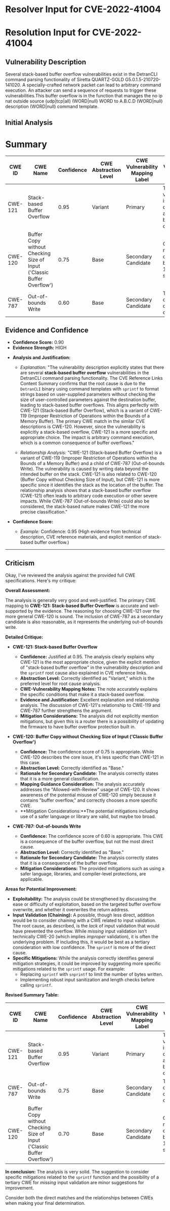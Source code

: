# Resolver Input for CVE-2022-41004

# Resolution Input for CVE-2022-41004

## Vulnerability Description
Several stack-based buffer overflow vulnerabilities exist in the DetranCLI command parsing functionality of Siretta QUARTZ-GOLD G5.0.1.5-210720-141020. A specially-crafted network packet can lead to arbitrary command execution. An attacker can send a sequence of requests to trigger these vulnerabilities.This buffer overflow is in the function that manages the no ip nat outside source (udp|tcp|all) (WORD|null) WORD to A.B.C.D (WORD|null) description (WORD|null) command template.

## Initial Analysis
# Summary
| CWE ID | CWE Name | Confidence | CWE Abstraction Level | CWE Vulnerability Mapping Label | CWE-Vulnerability Mapping Notes |
|---|---|---|---|---|---|
| CWE-121 | Stack-based Buffer Overflow | 0.95 | Variant |  Primary | The vulnerability is explicitly described as a stack-based buffer overflow. |
| CWE-120 | Buffer Copy without Checking Size of Input ('Classic Buffer Overflow') | 0.75 | Base | Secondary Candidate | Could be a more general classification, but CWE-121 is more specific. |
| CWE-787 | Out-of-bounds Write | 0.60 | Base | Secondary Candidate | This is a consequence of the buffer overflow. |

## Evidence and Confidence

*   **Confidence Score:** 0.90
*   **Evidence Strength:** HIGH

- **Analysis and Justification:**  
  - *Explanation:* "The vulnerability description explicitly states that there are several **stack-based buffer overflow** vulnerabilities in the DetranCLI command parsing functionality. The CVE Reference Links Content Summary confirms that the root cause is due to the `DetranCLI` binary using command templates with `sprintf` to format strings based on user-supplied parameters without checking the size of user-controlled parameters against the destination buffer, leading to stack-based buffer overflows. This aligns perfectly with CWE-121 (Stack-based Buffer Overflow), which is a variant of CWE-119 (Improper Restriction of Operations within the Bounds of a Memory Buffer). The primary CWE match in the similar CVE descriptions is CWE-120. However, since the vulnerability is explicitly a stack-based overflow, CWE-121 is a more specific and appropriate choice. The impact is arbitrary command execution, which is a common consequence of buffer overflows."
  
  - *Relationship Analysis:* "CWE-121 (Stack-based Buffer Overflow) is a variant of CWE-119 (Improper Restriction of Operations within the Bounds of a Memory Buffer) and a child of CWE-787 (Out-of-bounds Write). The vulnerability is caused by writing data beyond the intended buffer on the stack. CWE-121 is also related to CWE-120 (Buffer Copy without Checking Size of Input), but CWE-121 is more specific since it identifies the stack as the location of the buffer. The relationship analysis shows that a stack-based buffer overflow (CWE-121) often leads to arbitrary code execution or other severe impacts. While CWE-787 (Out-of-bounds Write) could also be considered, the stack-based nature makes CWE-121 the more precise classification."

- **Confidence Score:**  
  - *Example:* Confidence: 0.95 (High evidence from technical description, CVE reference materials, and explicit mention of stack-based buffer overflow.)
---

## Criticism
Okay, I've reviewed the analysis against the provided full CWE specifications. Here's my critique:

**Overall Assessment:**

The analysis is generally very good and well-justified. The primary CWE mapping to **CWE-121: Stack-based Buffer Overflow** is accurate and well-supported by the evidence. The reasoning for choosing CWE-121 over the more general CWE-120 is sound. The inclusion of CWE-787 as a secondary candidate is also reasonable, as it represents the underlying out-of-bounds write.

**Detailed Critique:**

*   **CWE-121: Stack-based Buffer Overflow**

    *   **Confidence:** Justified at 0.95. The analysis clearly explains why CWE-121 is the most appropriate choice, given the explicit mention of "stack-based buffer overflow" in the vulnerability description and the `sprintf` root cause also explained in CVE reference links.
    *   **Abstraction Level:** Correctly identified as "Variant," which is the preferred level for root cause analysis.
    *   **CWE-Vulnerability Mapping Notes:**  The note accurately explains the specific conditions that make it a stack-based overflow.
    *   **Evidence and Justification:** Excellent explanation and relationship analysis. The discussion of CWE-121's relationship to CWE-119 and CWE-787 further strengthens the argument.
    *   **Mitigation Considerations:** The analysis did not explicitly mention mitigations, but given this is a router there is a possibility of updating the firmware to have buffer overflow protection built in.
*   **CWE-120: Buffer Copy without Checking Size of Input ('Classic Buffer Overflow')**

    *   **Confidence:** The confidence score of 0.75 is appropriate. While CWE-120 describes the core issue, it's less specific than CWE-121 in this case.
    *   **Abstraction Level:** Correctly identified as "Base."
    *   **Rationale for Secondary Candidate:** The analysis correctly states that it is a more general classification.
    *   **Mapping Guidance Consideration:** The analysis accurately addresses the "Allowed-with-Review" usage of CWE-120. It shows awareness of the potential misuse of CWE-120 simply because it contains "buffer overflow," and correctly chooses a more specific CWE.
    *   **Mitigation Considerations:**The potential mitigations including use of a safer language or library are valid, but maybe too broad.
*   **CWE-787: Out-of-bounds Write**

    *   **Confidence:** The confidence score of 0.60 is appropriate. This CWE is a consequence of the buffer overflow, but not the most direct cause.
    *   **Abstraction Level:** Correctly identified as "Base."
    *   **Rationale for Secondary Candidate:** The analysis correctly states that it is a consequence of the buffer overflow.
    *   **Mitigation Considerations:** The provided mitigations such as using a safer language, libraries, and compiler-level protections, are applicable.

**Areas for Potential Improvement:**

*   **Exploitability:** The analysis could be strengthened by discussing the ease or difficulty of exploitation, based on the targeted buffer overflow overwrite, and whether it overwrites the return address.
*   **Input Validation (Chaining):** A possible, though less direct, addition would be to consider chaining with a CWE related to input validation. The root cause, as described, is the *lack* of input validation that would have prevented the overflow.  While *missing* input validation isn't technically CWE-20 (which implies *improper* validation), it is often the underlying problem.  If including this, it would be best as a tertiary consideration with low confidence. The `sprintf` is more of the direct cause.
*   **Specific Mitigations:** While the analysis correctly identifies general mitigation strategies, it could be improved by suggesting more specific mitigations related to the `sprintf` usage. For example:
    *   Replacing `sprintf` with `snprintf` to limit the number of bytes written.
    *   Implementing robust input sanitization and length checks before calling `sprintf`.

**Revised Summary Table:**

| CWE ID | CWE Name | Confidence | CWE Abstraction Level | CWE Vulnerability Mapping Label | CWE-Vulnerability Mapping Notes |
|---|---|---|---|---|---|
| CWE-121 | Stack-based Buffer Overflow | 0.95 | Variant | Primary | The vulnerability is explicitly described as a stack-based buffer overflow. |
| CWE-787 | Out-of-bounds Write | 0.75 | Base | Secondary Candidate | This is a consequence of the buffer overflow. |
| CWE-120 | Buffer Copy without Checking Size of Input ('Classic Buffer Overflow') | 0.70 | Base | Secondary Candidate | Could be a more general classification, but CWE-121 is more specific. |

**In conclusion:** The analysis is very solid. The suggestion to consider specific mitigations related to the `sprintf` function and the possibility of a tertiary CWE for *missing* input validation are minor suggestions for improvement.

Consider both the direct matches and the relationships between CWEs
when making your final determination.
        
